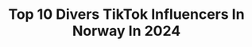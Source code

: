 ---
title: Top 10 Divers TikTok Influencers In Norway In 2024
description: >-
  Find top divers TikTok influencers in Norway in 2024. Most popular hashtags: #foryou #fyp #driverslicense #foryoupage.
platform: TikTok
hits: 9
text_top: Analyze the best TikTok profiles on inBeat.
text_bottom: inBeat has 9 TikTok influencers like this in Norway for you to work with.
profiles:
  - username: "sofieasora"
    fullname: >-
      Sofie Asora
    bio: >-
      🇳🇴 8teen вєιиg нαρρу иєνєя gσєѕ συт σf ѕтуℓє 🧚🏼‍♀️
    location: "Norway"
    followers: 88300
    engagement: 1869
    commentsToLikes: 0.063968
    id: ck83zaktnz6190j78js40ih5g
    verified: false
    hashtags: "#school, #fyp, #goodvibes, #gymnastics"
  - username: "leneeofficial"
    fullname: >-
      Lenee
    bio: >-
      Lenee Nineteen👩 Artist Please check out my new song “Bellamy”💕 ⬇️⬇️⬇️
    location: "Norway"
    followers: 12600
    engagement: 968
    commentsToLikes: 0.083688
    id: cka666jf8fy0p0i78r4euukns
    verified: false
    hashtags: "#lenee, #new, #studio, #newmusic"
  - username: "ninidiem"
    fullname: >-
      🦋🦋NINI DIEM🦋🦋
    bio: >-
      💘💕✨🤍💗🧋💜👼🏽💕✨ norway, 20 - @nini.diem on IG
    location: "Norway"
    followers: 84000
    engagement: 438
    commentsToLikes: 0.016213
    id: ckc8ix881cg4a0j23i0uthvwt
    verified: false
    hashtags: "#fyp, #lifehacks, #fordeg, #pappabetaler"
  - username: "ingeborglw"
    fullname: >-
      ingeborglw
    bio: >-
      IG👆🏼 Kontakt/samarbeid: booking@ingeborgwalther.com SJEKK UT MIN YOUTUBE⬇️
    location: "Norway"
    followers: 28200
    engagement: 846
    commentsToLikes: 0.030670
    id: ckammxqwa2icf0i781898rqyg
    verified: false
    hashtags: "#foryoupage, #foryou, #foryourpage, #tiktoknorge"
  - username: "christinahestmark"
    fullname: >-
      christina hestmark
    bio: >-
      19y/o🇳🇴 You like watching people embarrass themselves? I GOT YOU😍👀✨💥🌈☀️
    location: "Norway"
    followers: 2856
    engagement: 437
    commentsToLikes: 0.026335
    id: ckbax30qini8s0j23h56e5rsq
    verified: false
    hashtags: "#fyp, #couples, #wee, #simp"
  - username: "vscogirl.andioop_"
    fullname: >-
      ☆ Anna Gubina ☆
    bio: >-
      🪴🪴 love u @healthandworkoutjourney
    location: "Norway"
    followers: 4756
    engagement: 1264
    commentsToLikes: 0.016676
    id: ckbvx68dmueyd0j23k8oclvde
    verified: false
    hashtags: "#fyp, #catfish, #foryou, #airjordan"
  - username: "sillyvanilly88"
    fullname: >-
      S i l j e
    bio: >-
      #BLM❤️ Norway🇳🇴 Yes, I’m 32😊 Spread love🌈 Sc: sillyvanilly88👻
    location: "Norway"
    followers: 33600
    engagement: 766
    commentsToLikes: 0.032473
    id: ckbqombb59cdu0j23ppllekvt
    verified: false
    hashtags: "#fyp, #duet, #tiktoknorge, #foryou"
  - username: "elvasveinsd98"
    fullname: >-
      elvasveinsd
    bio: >-
      insta : elvasveinsd 🇮🇸
    location: "Norway"
    followers: 27400
    engagement: 628
    commentsToLikes: 0.021947
    id: ckbqrb47zc4qa0j23np1la8yw
    verified: false
    hashtags: "#fyp, #foryou, #bikinifitness, #badbish"
  - username: "iversengang"
    fullname: >-
      Maria Iversen
    bio: >-
      Use my code «mariaiverseen-20» at fammesportswear.com for 20% off🤩
    location: "Norway"
    followers: 272200
    engagement: 875
    commentsToLikes: 0.011822
    id: ck933iaawo8zx0j78ct3y5uzf
    verified: false
    hashtags: "#duet, #foryoupage, #foryou, #fyp"
---
